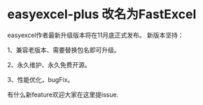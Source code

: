 # easyexcel-plus 改名为FastExcel
easyexcel作者最新升级版本将在11月底正式发布。
新版本坚持：

1、兼容老版本、需要替换包名即可升级。

2、永久维护、永久免费开源。

3、性能优化，bugFix。

有什么新feature欢迎大家在这里提issue.

